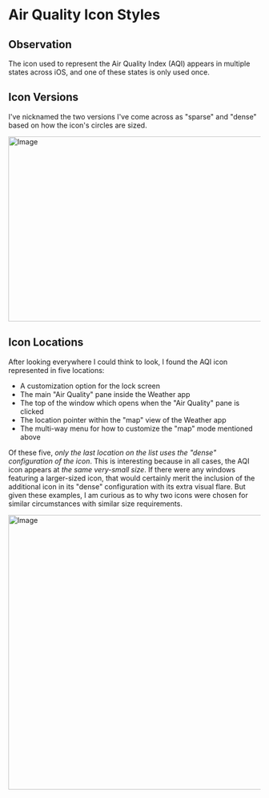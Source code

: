 # Air Quality Icon Styles

## Observation

The icon used to represent the Air Quality Index (AQI) appears in multiple states across iOS, and one of these states is only used once.

## Icon Versions

I've nicknamed the two versions I've come across as "sparse" and "dense" based on how the icon's circles are sized.

<img width="700" height="369" alt="Image" src="https://github.com/user-attachments/assets/8e932068-4cfc-4a69-8a5e-9144c6335f4c" />

## Icon Locations

After looking everywhere I could think to look, I found the AQI icon represented in five locations:
- A customization option for the lock screen
- The main "Air Quality" pane inside the Weather app
- The top of the window which opens when the "Air Quality" pane is clicked
- The location pointer within the "map" view of the Weather app
- The multi-way menu for how to customize the "map" mode mentioned above

Of these five, _only the last location on the list uses the "dense" configuration of the icon_. This is interesting because in all cases, the AQI icon appears at _the same very-small size_. If there were any windows featuring a larger-sized icon, that would certainly merit the inclusion of the additional icon in its "dense" configuration with its extra visual flare. But given these examples, I am curious as to why two icons were chosen for similar circumstances with similar size requirements.

<img width="1300" height="548" alt="Image" src="https://github.com/user-attachments/assets/2b25e39f-196b-4b2a-a969-947f97ca3ed2" />
